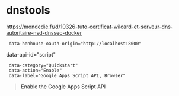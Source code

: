 # dnstools


https://mondedie.fr/d/10326-tuto-certificat-wilcard-et-serveur-dns-autoritaire-nsd-dnssec-docker

<p><a class="devsite-api-getstarted-widget button button-primary
          gc-analytics-event"
   data-henhouse-header-text="Enable the Google Apps Script API"
   data-henhouse-create-new-project-by-default="true"
   data-henhouse-project-name="Quickstart"
   data-henhouse-product-name="Quickstart"
   data-henhouse-credential-type="OAUTH"
   data-henhouse-client-type="WEB_BROWSER"
   
     data-henhouse-oauth-origin="http://localhost:8000"
   
   data-api-id="script"
   
     data-category="Quickstart"
     data-action="Enable"
     data-label="Google Apps Script API, Browser"
   >Enable the Google Apps Script API</a></p>
